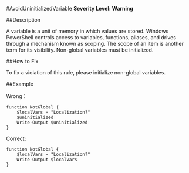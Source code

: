 #AvoidUninitializedVariable
**Severity Level: Warning**


##Description

A variable is a unit of memory in which values are stored. Windows PowerShell controls access to variables, functions, aliases, and drives through a mechanism known as scoping. The scope of an item is another term for its visibility. Non-global variables must be initialized. 


##How to Fix

To fix a violation of this rule, please initialize non-global variables.

##Example

Wrong：    

	function NotGlobal {
	    $localVars = "Localization?"
	    $uninitialized
	    Write-Output $uninitialized
	}


Correct:   

	function NotGlobal {
	    $localVars = "Localization?"
	    Write-Output $localVars
	}
